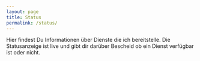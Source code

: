 ```yaml
---
layout: page
title: Status
permalink: /status/
---
```


Hier findest Du Informationen über Dienste die ich bereitstelle. Die Statusanzeige ist live und gibt dir darüber Bescheid ob ein Dienst verfügbar ist oder nicht.

<div id="pbsc"></div>
